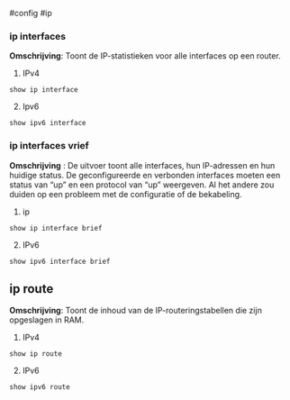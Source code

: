 #config #ip 
### ip interfaces 
**Omschrijving**: Toont de IP-statistieken voor alle interfaces op een router.
1. IPv4
```vim 
show ip interface
```
2. Ipv6 
```vim 
show ipv6 interface
```
### ip interfaces vrief
**Omschrijving** : De uitvoer toont alle interfaces, hun IP-adressen en hun huidige status. De geconfigureerde en verbonden interfaces moeten een status van “up” en een protocol van “up” weergeven. Al het andere zou duiden op een probleem met de configuratie of de bekabeling.
1. ip 
```vim
show ip interface brief 
```
2. IPv6 
```vim
show ipv6 interface brief
```
## ip route
**Omschrijving**: Toont de inhoud van de IP-routeringstabellen die zijn opgeslagen in RAM.
1. IPv4
```vim 
show ip route 
```
2. IPv6 
```vim 
show ipv6 route 
```

